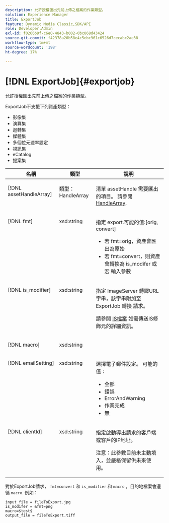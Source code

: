 ```yaml
---
description: 允許授權匯出先前上傳之檔案的作業類型。
solution: Experience Manager
title: ExportJob
feature: Dynamic Media Classic,SDK/API
role: Developer,Admin
exl-id: f0266b9f-c6e0-4843-b002-0bc068d43424
source-git-commit: f42378a20b58e4c5ebc961c6526d7cecabc2ae38
workflow-type: tm+mt
source-wordcount: '198'
ht-degree: 17%

---
```


# [!DNL ExportJob]{#exportjob}

允許授權匯出先前上傳之檔案的作業類型。

ExportJob不支援下列資產類型：

* 影像集
* 演算集
* 迴轉集
* 媒體集
* 多個位元速率設定
* 視訊集
* eCatalog
* 提案集

<table id="table_D8F3FD30D15648BFA5B980D3DC0A5AB1"> 
 <thead> 
  <tr> 
   <th colname="col1" class="entry"> 名稱 </th> 
   <th colname="col2" class="entry"> 類型 </th> 
   <th colname="col3" class="entry"> 說明 </th> 
  </tr> 
 </thead>
 <tbody> 
  <tr valign="top"> 
   <td colname="col1"> <p> <span class="codeph"> <span class="varname"> [!DNL assetHandleArray]</span> </span> </p> </td> 
   <td colname="col2"> <p> <span class="codeph"> 類型：HandleArray</span> </p> </td> 
   <td colname="col3" valign="top"> <p>清單 <span class="codeph"> assetHandle</span> 需要匯出的項目。 請參閱 <a href="../../types/c-data-types/r-handle-array.md#reference-1b93fefb5477459faf9253b54349b5f9" type="reference" format="dita" scope="local"> HandleArray</a>. </p> </td> 
  </tr> 
  <tr valign="top"> 
   <td colname="col1"> <p> <span class="codeph"> <span class="varname"> [!DNL fmt]</span> </span> </p> </td> 
   <td colname="col2"> <p> <span class="codeph"> xsd:string </span> </p> </td> 
   <td colname="col3"> <p>指定 <span class="codeph"> export.可能的值</span>:[orig, convert] </p> <p> 
     <ul id="ul_16EF4B14100C4C7AA464CA9CF7F11D1C"> 
      <li id="li_DAB2844CC55145C88A18A1F8EC4527F9">若 <span class="codeph"> fmt=orig</span>，資產會匯出為原始 </li> 
      <li id="li_07F2F8D159934D889FDC1022AB12B564">若 <span class="codeph"> fmt=convert</span>，則資產會轉換為 <span class="codeph"> is_modifer</span> 或 <span class="codeph"> 宏</span> 輸入參數 </li> 
     </ul> </p> </td> 
  </tr> 
  <tr valign="top"> 
   <td colname="col1"> <p> <span class="codeph"> <span class="varname"> [!DNL is_modifier]</span> </span> </p> </td> 
   <td colname="col2"> <p> <span class="codeph"> xsd:string </span> </p> </td> 
   <td colname="col3"> <p>指定 <span class="codeph"> ImageServer</span> 轉譯URL字串，該字串附加至ExportJob <span class="codeph"> 轉換</span> 請求。 </p> <p>請參閱 <a href="https://experienceleague.adobe.com/docs/dynamic-media-developer-resources/image-serving-api/homeisir.html" scope="external" format="html"> IS檔案</a> 如需傳送IS修飾元的詳細資訊。 </p> </td> 
  </tr> 
  <tr valign="top"> 
   <td colname="col1"> <p> <span class="codeph"> <span class="varname"> [!DNL macro]</span> </span> </p> </td> 
   <td colname="col2"> <p> <span class="codeph"> xsd:string </span> </p> </td> 
   <td colname="col3"> <p></p> </td> 
  </tr> 
  <tr valign="top"> 
   <td colname="col1"> <p> <span class="codeph"> <span class="varname"> [!DNL emailSetting]</span> </span> </p> </td> 
   <td colname="col2"> <p> <span class="codeph"> xsd:string </span> </p> </td> 
   <td colname="col3"> <p>選擇電子郵件設定。 可能的值︰ </p> <p> 
     <ul id="ul_0EEDAE11B7CD4C53A6E4B2B8CB2CF730"> 
      <li id="li_F235F93828594ED78C6D464440F953FF"> <span class="codeph"> 全部</span> </li> 
      <li id="li_59E14E7EBFA64432A5FAC15DA21A0521"> <span class="codeph"> 錯誤</span> </li> 
      <li id="li_BFE0B52CADD14CC1BA1AF42AB0AA1CE1"> <span class="codeph"> ErrorAndWarning</span> </li> 
      <li id="li_BE3AA67E14FB487B8B9CD6EF3D58824C"> <span class="codeph"> 作業完成</span> </li> 
      <li id="li_409C68AD0D244975BFB86B08609E0146"> <span class="codeph"> 無</span> </li> 
     </ul> </p> </td> 
  </tr> 
  <tr valign="top"> 
   <td colname="col1"> <p> <span class="codeph"> <span class="varname"> [!DNL clientId]</span> </span> </p> </td> 
   <td colname="col2"> <p> <span class="codeph"> xsd:string </span> </p> </td> 
   <td colname="col3"> <p>指定啟動導出請求的客戶端或客戶的IP地址。 </p> <p> <p>注意：此參數目前未主動填入，並嚴格保留供未來使用。 </p> </p> </td> 
  </tr> 
 </tbody> 
</table>

對於ExportJob請求， `fmt=convert` 和 `is_modifier` 和 `macro` ，目的地檔案會遵循 `macro`. 例如：

```
input_file = fileToExport.jpg
is_modifer = &fmt=png
macro=$test$ 
output_file = fileToExport.tiff
```
